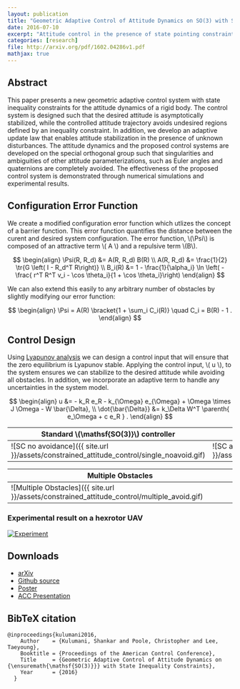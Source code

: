 ```yaml
---
layout: publication
title: "Geometric Adaptive Control of Attitude Dynamics on SO(3) with State Inequality Constraints"
date: 2016-07-10
excerpt: "Attitude control in the presence of state pointing constraints"
categories: [research]
file: http://arxiv.org/pdf/1602.04286v1.pdf
mathjax: true
---
```

$$
\newcommand{\bracket}[1]{\left[ #1 \right]}
\newcommand{\parenth}[1]{\left( #1 \right)}
\newcommand{\tr}[1]{\mathrm{tr}\negthickspace\bracket{#1}}
$$

## Abstract

This paper presents a new geometric adaptive
control system with state inequality constraints for the attitude
dynamics of a rigid body. The control system is designed
such that the desired attitude is asymptotically stabilized,
while the controlled attitude trajectory avoids undesired regions
defined by an inequality constraint. In addition, we develop
an adaptive update law that enables attitude stabilization in
the presence of unknown disturbances. The attitude dynamics
and the proposed control systems are developed on the special
orthogonal group such that singularities and ambiguities of
other attitude parameterizations, such as Euler angles and
quaternions are completely avoided. The effectiveness of the
proposed control system is demonstrated through numerical
simulations and experimental results.

## Configuration Error Function

We create a modified configuration error function which utlizes the concept of a barrier function.
This error function quantifies the distance between the curent and desired system configuration.
The error function, \\(\Psi\\) is composed of an attractive term \\( A \\) and a repulsive term \\(B\\).

$$
\begin{align}
\Psi(R, R_d) &= A(R, R_d) B(R) \\
A(R, R_d) &= \frac{1}{2} \tr{G \left( I - R_d^T R\right)} \\ 
B_i(R) &= 1 - \frac{1}{\alpha_i} \ln \left( - \frac{ r^T R^T v_i - \cos \theta_i}{1 + \cos \theta_i}\right) 
\end{align}
$$

We can also extend this easily to any arbitrary number of obstacles by slightly modifying our error function:

$$
\begin{align}
\Psi = A(R) \bracket{1 + \sum_i C_i(R)} \quad C_i = B(R) - 1 .
\end{align}
$$
  
## Control Design

Using [Lyapunov analysis](https://en.wikipedia.org/wiki/Lyapunov_stability) we can design a control input that will ensure that the zero equilibrium is Lyapunov stable.
Applying the control input, \\( u \\), to the system ensures we can stabilize to the desired attitude while avoiding all obstacles.
In addition, we incorporate an adaptive term to handle any uncertainties in the system model.

$$
\begin{align}
u &= - k_R e_R - k_{\Omega} e_{\Omega} + \Omega \times J \Omega - W \bar{\Delta}, \\
\dot{\bar{\Delta}} &= k_\Delta W^T \parenth{ e_\Omega + c e_R } .
\end{align}
$$


Standard \\(\mathsf{SO(3)}\\) controller |  Constrained \\(\mathsf{SO(3)}\\) controller
-------|-----------|
![SC no avoidance]({{ site.url }}/assets/constrained_attitude_control/single_noavoid.gif) | ![SC avoidance]({{ site.url }}/assets/constrained_attitude_control/single_avoid.gif)

Multiple Obstacles | 
-----------|
![Multiple Obstacles]({{ site.url }}/assets/constrained_attitude_control/multiple_avoid.gif) |

### Experimental result on a hexrotor UAV

[![Experiment](http://img.youtube.com/vi/dsmAbwQram4/0.jpg)](http://www.youtube.com/watch?v=dsmAbwQram4)

## Downloads

* [arXiv](http://arxiv.org/abs/1602.04286)
* [Github source](https://github.com/skulumani/2016_acc_manuscript)
* [Poster](https://github.com/skulumani/2016_RD_poster/blob/master/poster.pdf)
* [ACC Presentation](https://github.com/skulumani/2016-ACC-Presentation/blob/master/presentation.pdf)

## BibTeX citation

    @inproceedings{kulumani2016,
        Author    = {Kulumani, Shankar and Poole, Christopher and Lee, Taeyoung},
        Booktitle = {Proceedings of the American Control Conference},
        Title     = {Geometric Adaptive Control of Attitude Dynamics on {\ensuremath{\mathsf{SO(3)}}} with State Inequality Constraints},
        Year      = {2016}
      }



